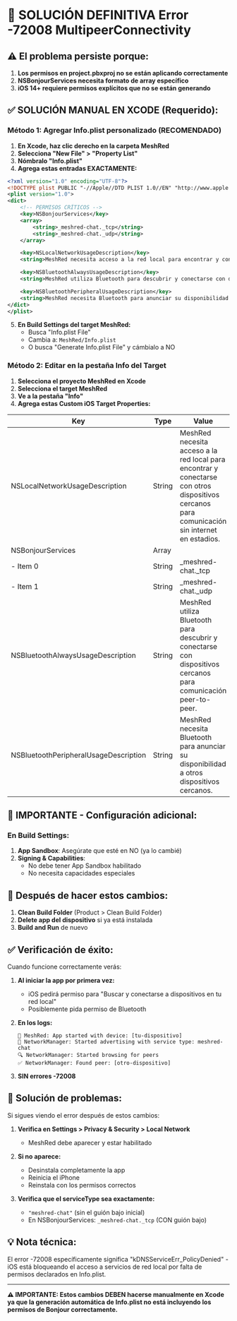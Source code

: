 # 🚨 SOLUCIÓN DEFINITIVA Error -72008 MultipeerConnectivity

## ⚠️ El problema persiste porque:

1. **Los permisos en project.pbxproj no se están aplicando correctamente**
2. **NSBonjourServices necesita formato de array específico**
3. **iOS 14+ requiere permisos explícitos que no se están generando**

## ✅ **SOLUCIÓN MANUAL EN XCODE (Requerido):**

### Método 1: Agregar Info.plist personalizado (RECOMENDADO)

1. **En Xcode, haz clic derecho en la carpeta MeshRed**
2. **Selecciona "New File" > "Property List"**
3. **Nómbralo "Info.plist"**
4. **Agrega estas entradas EXACTAMENTE:**

```xml
<?xml version="1.0" encoding="UTF-8"?>
<!DOCTYPE plist PUBLIC "-//Apple//DTD PLIST 1.0//EN" "http://www.apple.com/DTDs/PropertyList-1.0.dtd">
<plist version="1.0">
<dict>
    <!-- PERMISOS CRÍTICOS -->
    <key>NSBonjourServices</key>
    <array>
        <string>_meshred-chat._tcp</string>
        <string>_meshred-chat._udp</string>
    </array>

    <key>NSLocalNetworkUsageDescription</key>
    <string>MeshRed necesita acceso a la red local para encontrar y conectarse con otros dispositivos cercanos para comunicación sin internet en estadios.</string>

    <key>NSBluetoothAlwaysUsageDescription</key>
    <string>MeshRed utiliza Bluetooth para descubrir y conectarse con dispositivos cercanos para comunicación peer-to-peer.</string>

    <key>NSBluetoothPeripheralUsageDescription</key>
    <string>MeshRed necesita Bluetooth para anunciar su disponibilidad a otros dispositivos cercanos.</string>
</dict>
</plist>
```

5. **En Build Settings del target MeshRed:**
   - Busca "Info.plist File"
   - Cambia a: `MeshRed/Info.plist`
   - O busca "Generate Info.plist File" y cámbialo a NO

### Método 2: Editar en la pestaña Info del Target

1. **Selecciona el proyecto MeshRed en Xcode**
2. **Selecciona el target MeshRed**
3. **Ve a la pestaña "Info"**
4. **Agrega estas Custom iOS Target Properties:**

| Key | Type | Value |
|-----|------|-------|
| NSLocalNetworkUsageDescription | String | MeshRed necesita acceso a la red local para encontrar y conectarse con otros dispositivos cercanos para comunicación sin internet en estadios. |
| NSBonjourServices | Array | |
| - Item 0 | String | _meshred-chat._tcp |
| - Item 1 | String | _meshred-chat._udp |
| NSBluetoothAlwaysUsageDescription | String | MeshRed utiliza Bluetooth para descubrir y conectarse con dispositivos cercanos para comunicación peer-to-peer. |
| NSBluetoothPeripheralUsageDescription | String | MeshRed necesita Bluetooth para anunciar su disponibilidad a otros dispositivos cercanos. |

## 🔧 **IMPORTANTE - Configuración adicional:**

### En Build Settings:

1. **App Sandbox**: Asegúrate que esté en NO (ya lo cambié)
2. **Signing & Capabilities**:
   - No debe tener App Sandbox habilitado
   - No necesita capacidades especiales

## 🚀 **Después de hacer estos cambios:**

1. **Clean Build Folder** (Product > Clean Build Folder)
2. **Delete app del dispositivo** si ya está instalada
3. **Build and Run** de nuevo

## ✅ **Verificación de éxito:**

Cuando funcione correctamente verás:

1. **Al iniciar la app por primera vez:**
   - iOS pedirá permiso para "Buscar y conectarse a dispositivos en tu red local"
   - Posiblemente pida permiso de Bluetooth

2. **En los logs:**
   ```
   🚀 MeshRed: App started with device: [tu-dispositivo]
   📡 NetworkManager: Started advertising with service type: meshred-chat
   🔍 NetworkManager: Started browsing for peers
   ✅ NetworkManager: Found peer: [otro-dispositivo]
   ```

3. **SIN errores -72008**

## 🎯 **Solución de problemas:**

Si sigues viendo el error después de estos cambios:

1. **Verifica en Settings > Privacy & Security > Local Network**
   - MeshRed debe aparecer y estar habilitado

2. **Si no aparece:**
   - Desinstala completamente la app
   - Reinicia el iPhone
   - Reinstala con los permisos correctos

3. **Verifica que el serviceType sea exactamente:**
   - `"meshred-chat"` (sin el guión bajo inicial)
   - En NSBonjourServices: `_meshred-chat._tcp` (CON guión bajo)

## 💡 **Nota técnica:**

El error -72008 específicamente significa "kDNSServiceErr_PolicyDenied" - iOS está bloqueando el acceso a servicios de red local por falta de permisos declarados en Info.plist.

---

**⚠️ IMPORTANTE: Estos cambios DEBEN hacerse manualmente en Xcode ya que la generación automática de Info.plist no está incluyendo los permisos de Bonjour correctamente.**